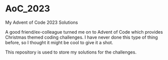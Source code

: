 # AoC_2023
My Advent of Code 2023 Solutions

A good friend/ex-colleague turned me on to Advent of Code which provides Christmas themed coding challenges. I have never done this type of thing before, so I thought it might be cool to give it a shot.

This repository is used to store my solutions for the challenges.

